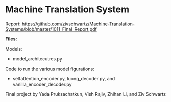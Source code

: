 # Machine Translation System

Report: https://github.com/zivschwartz/Machine-Translation-Systems/blob/master/1011_Final_Report.pdf

**Files:**

Models: 
 - model_architecutres.py

Code to run the various model figurations:
- selfattention_encoder.py, luong_decoder.py, and vanilla_encoder_decoder.py 

Final project by Yada Pruksachatkun, Vish Rajiv, Zhihan Li, and Ziv Schwartz
